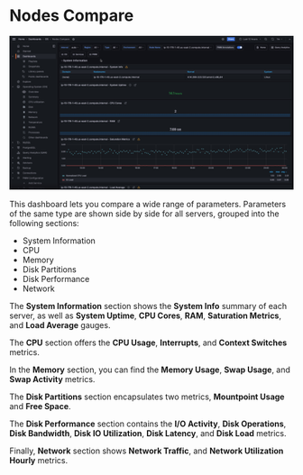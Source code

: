 # Nodes Compare

![!image](../../images/PMM_Nodes_Compare.jpg)

This dashboard lets you compare a wide range of parameters. Parameters of the same type are shown side by side for all servers, grouped into the following sections:

- System Information
- CPU
- Memory
- Disk Partitions
- Disk Performance
- Network

The **System Information** section shows the **System Info** summary of each server, as well as **System Uptime**, **CPU Cores**, **RAM**, **Saturation Metrics**, and **Load Average** gauges.

The **CPU** section offers the **CPU Usage**, **Interrupts**, and **Context Switches** metrics.

In the **Memory** section, you can find the **Memory Usage**, **Swap Usage**, and **Swap Activity** metrics.

The **Disk Partitions** section encapsulates two metrics, **Mountpoint Usage** and **Free Space**.

The **Disk Performance** section contains the **I/O Activity**, **Disk Operations**, **Disk Bandwidth**, **Disk IO Utilization**, **Disk Latency**, and **Disk Load** metrics.

Finally, **Network** section shows **Network Traffic**, and **Network Utilization Hourly** metrics.
